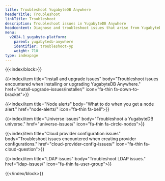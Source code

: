 ```yaml
---
title: Troubleshoot YugabyteDB Anywhere
headerTitle: Troubleshoot
linkTitle: Troubleshoot
description: Troubleshoot issues in YugabyteDB Anywhere
headcontent: Diagnose and troubleshoot issues that arise from YugabyteDB universes and YugabyteDB Anywhere
menu:
  v2024.1_yugabyte-platform:
    parent: yugabytedb-anywhere
    identifier: troubleshoot-yp
    weight: 710
type: indexpage
---
```


{{<index/block>}}

  {{<index/item
    title="Install and upgrade issues"
    body="Troubleshoot issues encountered when installing or upgrading YugabyteDB Anywhere."
    href="install-upgrade-issues/installer/"
    icon="fa-thin fa-down-to-bracket">}}

  {{<index/item
    title="Node alerts"
    body="What to do when you get a node alert."
    href="node-alerts/"
    icon="fa-thin fa-bell">}}

  {{<index/item
    title="Universe issues"
    body="Troubleshoot a YugabyteDB universe."
    href="universe-issues/"
    icon="fa-thin fa-circle-nodes">}}

  {{<index/item
    title="Cloud provider configuration issues"
    body="Troubleshoot issues encountered when creating provider configurations."
    href="cloud-provider-config-issues/"
    icon="fa-thin fa-cloud-question">}}

  {{<index/item
    title="LDAP issues"
    body="Troubleshoot LDAP issues."
    href="ldap-issues/"
    icon="fa-thin fa-user-group">}}

{{</index/block>}}
